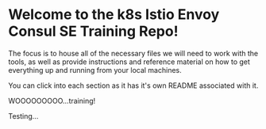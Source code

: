 # Welcome to the k8s Istio Envoy Consul SE Training Repo!
The focus is to house all of the necessary files we will need to work with the tools, as well as provide instructions and reference material on how to get everything up and running from your local machines.

You can click into each section as it has it's own README associated with it.

WOOOOOOOOO...training!

Testing...
